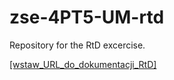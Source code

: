 # zse-4PT5-UM-rtd
Repository for the RtD excercise.  

[[wstaw_URL_do_dokumentacji_RtD]](https://zse-4pt5-um-rtd.readthedocs.io/en/latest/)
